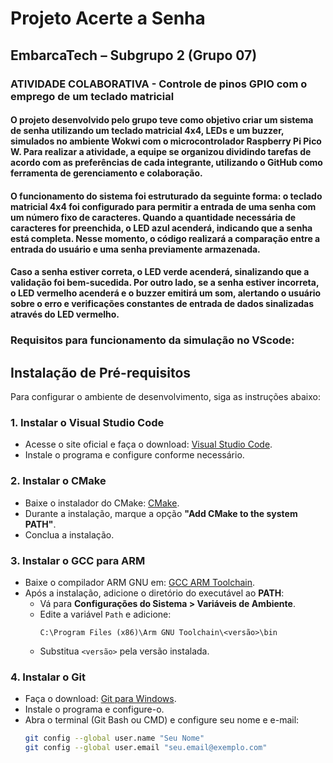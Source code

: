 # Projeto Acerte a Senha

## EmbarcaTech – Subgrupo 2 (Grupo 07)

### ATIVIDADE COLABORATIVA - Controle de pinos GPIO com o emprego de um teclado matricial

#### O projeto desenvolvido pelo grupo teve como objetivo criar um sistema de senha utilizando um teclado matricial 4x4, LEDs e um buzzer, simulados no ambiente Wokwi com o microcontrolador Raspberry Pi Pico W. Para realizar a atividade, a equipe se organizou dividindo tarefas de acordo com as preferências de cada integrante, utilizando o GitHub como ferramenta de gerenciamento e colaboração.
#### O funcionamento do sistema foi estruturado da seguinte forma: o teclado matricial 4x4 foi configurado para permitir a entrada de uma senha com um número fixo de caracteres. Quando a quantidade necessária de caracteres for preenchida, o LED azul acenderá, indicando que a senha está completa. Nesse momento, o código realizará a comparação entre a entrada do usuário e uma senha previamente armazenada.
#### Caso a senha estiver correta, o LED verde acenderá, sinalizando que a validação foi bem-sucedida. Por outro lado, se a senha estiver incorreta, o LED vermelho acenderá e o buzzer emitirá um som, alertando o usuário sobre o erro e verificações constantes de entrada de dados sinalizadas através do LED vermelho.

### Requisitos para funcionamento da simulação no VScode:

## Instalação de Pré-requisitos

Para configurar o ambiente de desenvolvimento, siga as instruções abaixo:

### 1. Instalar o Visual Studio Code
- Acesse o site oficial e faça o download: [Visual Studio Code](https://code.visualstudio.com/).
- Instale o programa e configure conforme necessário.

### 2. Instalar o CMake
- Baixe o instalador do CMake: [CMake](https://cmake.org/download/).
- Durante a instalação, marque a opção **"Add CMake to the system PATH"**.
- Conclua a instalação.

### 3. Instalar o GCC para ARM
- Baixe o compilador ARM GNU em: [GCC ARM Toolchain](https://developer.arm.com/tools-and-software/open-source-software/developer-tools/gnu-toolchain/gnu-rm).
- Após a instalação, adicione o diretório do executável ao **PATH**:
  - Vá para **Configurações do Sistema > Variáveis de Ambiente**.
  - Edite a variável `Path` e adicione:
    ```
    C:\Program Files (x86)\Arm GNU Toolchain\<versão>\bin
    ```
  - Substitua `<versão>` pela versão instalada.

### 4. Instalar o Git
- Faça o download: [Git para Windows](https://git-scm.com/).
- Instale o programa e configure-o.
- Abra o terminal (Git Bash ou CMD) e configure seu nome e e-mail:
  ```bash
  git config --global user.name "Seu Nome"
  git config --global user.email "seu.email@exemplo.com"


